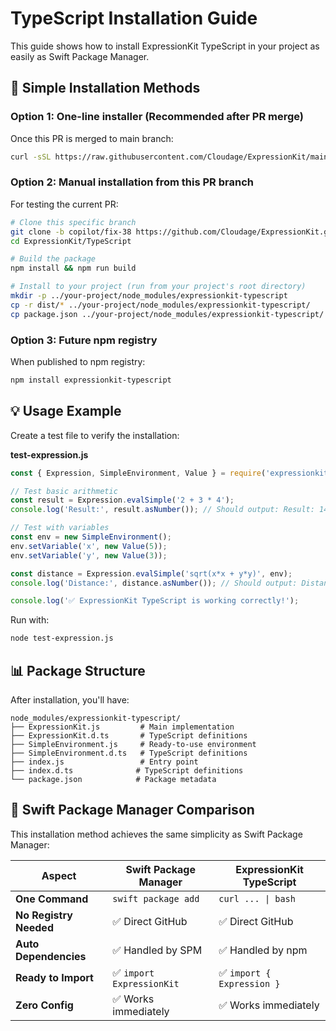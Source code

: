 # TypeScript Installation Guide

This guide shows how to install ExpressionKit TypeScript in your project as easily as Swift Package Manager.

## 🚀 Simple Installation Methods

### Option 1: One-line installer (Recommended after PR merge)

Once this PR is merged to main branch:
```bash
curl -sSL https://raw.githubusercontent.com/Cloudage/ExpressionKit/main/scripts/install-typescript.sh | bash
```

### Option 2: Manual installation from this PR branch

For testing the current PR:
```bash
# Clone this specific branch
git clone -b copilot/fix-38 https://github.com/Cloudage/ExpressionKit.git
cd ExpressionKit/TypeScript

# Build the package
npm install && npm run build

# Install to your project (run from your project's root directory)
mkdir -p ../your-project/node_modules/expressionkit-typescript
cp -r dist/* ../your-project/node_modules/expressionkit-typescript/
cp package.json ../your-project/node_modules/expressionkit-typescript/
```

### Option 3: Future npm registry

When published to npm registry:
```bash
npm install expressionkit-typescript
```

## 💡 Usage Example

Create a test file to verify the installation:

**test-expression.js**
```javascript
const { Expression, SimpleEnvironment, Value } = require('expressionkit-typescript');

// Test basic arithmetic
const result = Expression.evalSimple('2 + 3 * 4');
console.log('Result:', result.asNumber()); // Should output: Result: 14

// Test with variables
const env = new SimpleEnvironment();
env.setVariable('x', new Value(5));
env.setVariable('y', new Value(3));

const distance = Expression.evalSimple('sqrt(x*x + y*y)', env);
console.log('Distance:', distance.asNumber()); // Should output: Distance: 5.830459...

console.log('✅ ExpressionKit TypeScript is working correctly!');
```

Run with:
```bash
node test-expression.js
```

## 📊 Package Structure

After installation, you'll have:
```
node_modules/expressionkit-typescript/
├── ExpressionKit.js         # Main implementation
├── ExpressionKit.d.ts       # TypeScript definitions
├── SimpleEnvironment.js     # Ready-to-use environment
├── SimpleEnvironment.d.ts   # TypeScript definitions
├── index.js                 # Entry point
├── index.d.ts              # TypeScript definitions
└── package.json            # Package metadata
```

## 🎯 Swift Package Manager Comparison

This installation method achieves the same simplicity as Swift Package Manager:

| Aspect | Swift Package Manager | ExpressionKit TypeScript |
|--------|----------------------|---------------------------|
| **One Command** | `swift package add` | `curl ... \| bash` |
| **No Registry Needed** | ✅ Direct GitHub | ✅ Direct GitHub |
| **Auto Dependencies** | ✅ Handled by SPM | ✅ Handled by npm |
| **Ready to Import** | ✅ `import ExpressionKit` | ✅ `import { Expression }` |
| **Zero Config** | ✅ Works immediately | ✅ Works immediately |